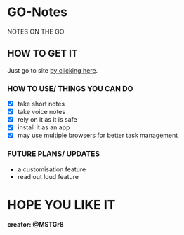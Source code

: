 # GO-Notes
NOTES ON THE GO
## HOW TO GET IT
Just go to site [by clicking here](https://mstgr8.github.io).
### HOW TO USE/ THINGS YOU CAN DO
- [x] take short notes
- [x] take voice notes
- [x] rely on it as it is safe
- [x] install it as an app
- [x] may use multiple browsers for better task management
### FUTURE PLANS/ UPDATES
- a customisation feature
- read out loud feature
# HOPE YOU LIKE IT
#### creator: @MSTGr8
